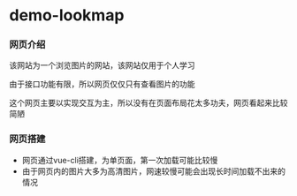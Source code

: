 # demo-lookmap

### 网页介绍

该网站为一个浏览图片的网站，该网站仅用于个人学习

由于接口功能有限，所以网页仅仅只有查看图片的功能

这个网页主要以实现交互为主，所以没有在页面布局花太多功夫，网页看起来比较简陋

### 网页搭建

* 网页通过vue-cli搭建，为单页面，第一次加载可能比较慢
* 由于网页内的图片大多为高清图片，网速较慢可能会出现长时间加载不出来的情况
